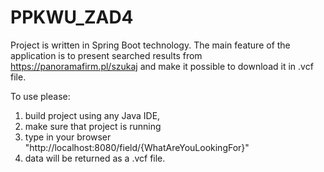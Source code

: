 # PPKWU_ZAD4

Project is written in Spring Boot technology.
The main feature of the application is to present searched results from https://panoramafirm.pl/szukaj and make it possible to download it in .vcf file. 

To use please:
1) build project using any Java IDE,
2) make sure that project is running
3) type in your browser "http://localhost:8080/field/{WhatAreYouLookingFor}"
4) data will be returned as a .vcf file.

